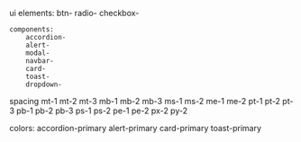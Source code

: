ui
    elements:
        btn-
        radio-
        checkbox-

    components:
        accordion-
        alert-
        modal-
        navbar-
        card-
        toast-
        dropdown-


spacing
    mt-1
    mt-2
    mt-3
    mb-1
    mb-2
    mb-3
    ms-1
    ms-2
    me-1
    me-2
    pt-1
    pt-2
    pt-3
    pb-1
    pb-2
    pb-3
    ps-1
    ps-2
    pe-1
    pe-2
    px-2
    py-2

colors:
    accordion-primary
    alert-primary
    card-primary
    toast-primary